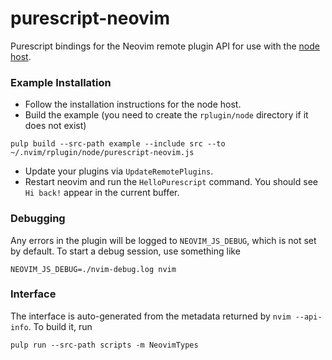 # purescript-neovim

Purescript bindings for the Neovim remote plugin API for use with the [node host](https://github.com/neovim/node-host).

### Example Installation

* Follow the installation instructions for the node host.
* Build the example (you need to create the `rplugin/node` directory if it does not exist)
```
pulp build --src-path example --include src --to ~/.nvim/rplugin/node/purescript-neovim.js
```
* Update your plugins via `UpdateRemotePlugins`.
* Restart neovim and run the `HelloPurescript` command.  You should see `Hi back!` appear in the current buffer.


### Debugging

Any errors in the plugin will be logged to `NEOVIM_JS_DEBUG`, which is not set by default.  To start a debug session, use something like
```
NEOVIM_JS_DEBUG=./nvim-debug.log nvim
```


### Interface

The interface is auto-generated from the metadata returned by `nvim --api-info`.  To build it, run
```
pulp run --src-path scripts -m NeovimTypes
```
